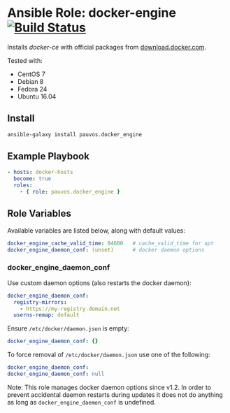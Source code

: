 # Ansible Role: docker-engine [![Build Status](https://travis-ci.org/pauvos/ansible-role-docker-engine.svg?branch=master)](https://travis-ci.org/pauvos/ansible-role-docker-engine)

Installs *docker-ce* with official packages from [download.docker.com](https://download.docker.com/).

Tested with:

* CentOS 7
* Debian 8
* Fedora 24
* Ubuntu 16.04

## Install

```bash
ansible-galaxy install pauvos.docker_engine
```

## Example Playbook

```yaml
- hosts: docker-hosts
  become: true
  roles:
    - { role: pauvos.docker_engine }
```

## Role Variables

Available variables are listed below, along with default values:

```yaml
docker_engine_cache_valid_time: 84600   # cache_valid_time for apt
docker_engine_daemon_conf: (unset)      # docker daemon options
```

### docker_engine_daemon_conf

Use custom daemon options (also restarts the docker daemon):

```yaml
docker_engine_daemon_conf:
  registry-mirrors:
    - https://my-registry.domain.net
  userns-remap: default
```

Ensure `/etc/docker/daemon.json` is empty:

```yaml
docker_engine_daemon_conf: {}
```

To force removal of `/etc/docker/daemon.json` use one of the following:

```yaml
docker_engine_daemon_conf:
docker_engine_daemon_conf: null
```

Note: This role manages docker daemon options since v1.2. In order to prevent accidental daemon restarts during updates it does not do anything as long as `docker_engine_daemon_conf` is undefined.